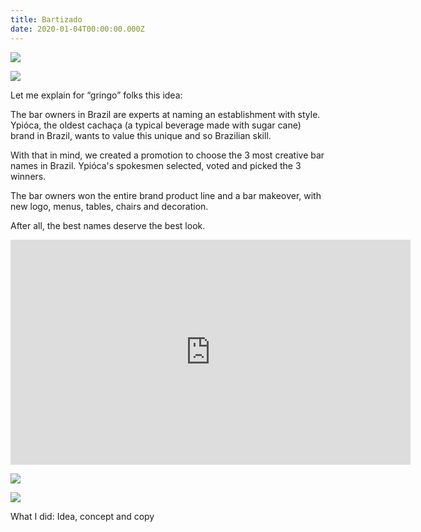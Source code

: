 ```yaml
---
title: Bartizado
date: 2020-01-04T00:00:00.000Z
---
```

<div class="post-container">

  <div class="img-idea">

![](https://ucarecdn.com/c82fa704-13c6-425e-8751-4a9a80375dbb/)

![](https://ucarecdn.com/2a01fdea-8c16-4ecc-911f-29ae32f807dc/)

  </div>
  <div class="text-idea">

Let me explain for “gringo” folks this idea:

The bar owners in Brazil are experts at naming an establishment with style. Ypióca, the oldest cachaça (a typical beverage made with sugar cane) brand in Brazil, wants to value this unique and so Brazilian skill.

With that in mind, we created a promotion to choose the 3 most creative bar names in Brazil. Ypióca's spokesmen selected, voted and picked the 3 winners.

The bar owners won the entire brand product line and a bar makeover, with new logo, menus, tables, chairs and decoration.

After all, the best names deserve the best look.

  </div>

  </div>

<iframe src="https://player.vimeo.com/video/347774700?title=0&byline=0&portrait=0" width="640" height="360"  frameborder="0" allow="autoplay; fullscreen" allowfullscreen></iframe>

![](https://ucarecdn.com/2ea08acd-3e00-40c7-9f0e-e732ffbf6a3a/)

![](https://ucarecdn.com/aaaa815e-010f-492a-8e3d-7feb400471f9/)

What I did: Idea, concept and copy